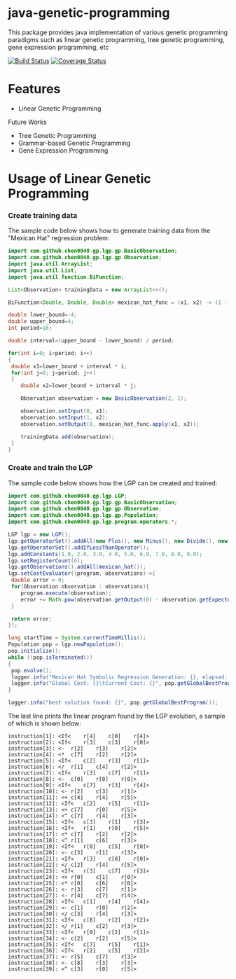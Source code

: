 # java-genetic-programming
This package provides java implementation of various genetic programming paradigms such as linear genetic programming, tree genetic programming, gene expression programming, etc

[![Build Status](https://travis-ci.org/chen0040/java-genetic-programming.svg?branch=master)](https://travis-ci.org/chen0040/java-genetic-programming) [![Coverage Status](https://coveralls.io/repos/github/chen0040/java-genetic-programming/badge.svg?branch=master)](https://coveralls.io/github/chen0040/java-genetic-programming?branch=master) 


# Features

* Linear Genetic Programming

Future Works

* Tree Genetic Programming
* Grammar-based Genetic Programming
* Gene Expression Programming

# Usage of Linear Genetic Programming

### Create training data

The sample code below shows how to generate training data from the "Mexican Hat" regression problem:

```java
import com.github.chen0040.gp.lgp.gp.BasicObservation;
import com.github.chen0040.gp.lgp.gp.Observation;
import java.util.ArrayList;
import java.util.List;
import java.util.function.BiFunction;

List<Observation> trainingData = new ArrayList<>();

BiFunction<Double, Double, Double> mexican_hat_func = (x1, x2) -> (1 - x1 * x1 / 4 - x2 * x2 / 4) * Math.exp(- x1 * x2 / 8 - x2 * x2 / 8);

double lower_bound=-4;
double upper_bound=4;
int period=16;

double interval=(upper_bound - lower_bound) / period;

for(int i=0; i<period; i++)
{
 double x1=lower_bound + interval * i;
 for(int j=0; j<period; j++)
 {
    double x2=lower_bound + interval * j;

    Observation observation = new BasicObservation(2, 1);

    observation.setInput(0, x1);
    observation.setInput(1, x2);
    observation.setOutput(0, mexican_hat_func.apply(x1, x2));

    trainingData.add(observation);
 }
}
```

### Create and train the LGP
 
The sample code below shows how the LGP can be created and trained:

```java
import com.github.chen0040.gp.lgp.LGP;
import com.github.chen0040.gp.lgp.gp.BasicObservation;
import com.github.chen0040.gp.lgp.gp.Observation;
import com.github.chen0040.gp.lgp.gp.Population;
import com.github.chen0040.gp.lgp.program.operators.*;

LGP lgp = new LGP();
lgp.getOperatorSet().addAll(new Plus(), new Minus(), new Divide(), new Multiply(), new Power());
lgp.getOperatorSet().addIfLessThanOperator();
lgp.addConstants(1.0, 2.0, 3.0, 4.0, 5.0, 6.0, 7.0, 8.0, 9.0);
lgp.setRegisterCount(6);
lgp.getObservations().addAll(mexican_hat());
lgp.setCostEvaluator((program, observations)->{
 double error = 0;
 for(Observation observation : observations){
    program.execute(observation);
    error += Math.pow(observation.getOutput(0) - observation.getExpectedOutput(0), 2.0);
 }

 return error;
});

long startTime = System.currentTimeMillis();
Population pop = lgp.newPopulation();
pop.initialize();
while (!pop.isTerminated())
{
 pop.evolve();
 logger.info("Mexican Hat Symbolic Regression Generation: {}, elapsed: {} seconds", pop.getCurrentGeneration(), (System.currentTimeMillis() - startTime) / 1000);
 logger.info("Global Cost: {}\tCurrent Cost: {}", pop.getGlobalBestProgram().getCost(), pop.getCostInCurrentGeneration());
}

logger.info("best solution found: {}", pop.getGlobalBestProgram());
```

The last line prints the linear program found by the LGP evolution, a sample of which is shown below:

```
instruction[1]: <If<	r[4]	c[0]	r[4]>
instruction[2]: <If<	r[3]	c[3]	r[0]>
instruction[3]: <-	r[2]	r[3]	r[2]>
instruction[4]: <*	c[7]	r[2]	r[2]>
instruction[5]: <If<	c[2]	r[3]	r[1]>
instruction[6]: </	r[1]	c[4]	r[2]>
instruction[7]: <If<	r[3]	c[7]	r[1]>
instruction[8]: <-	c[0]	r[0]	r[0]>
instruction[9]: <If<	c[7]	r[3]	r[4]>
instruction[10]: <-	r[2]	c[3]	r[1]>
instruction[11]: <+	c[4]	r[4]	r[5]>
instruction[12]: <If<	c[2]	r[5]	r[1]>
instruction[13]: <+	c[7]	r[0]	r[5]>
instruction[14]: <^	c[7]	r[4]	r[3]>
instruction[15]: <If<	c[3]	r[1]	r[3]>
instruction[16]: <If<	r[1]	r[0]	r[5]>
instruction[17]: <*	c[7]	r[2]	r[2]>
instruction[18]: <^	r[1]	c[6]	r[3]>
instruction[19]: <If<	r[0]	c[5]	r[0]>
instruction[20]: <-	c[3]	r[1]	r[3]>
instruction[21]: <If<	r[3]	c[8]	r[0]>
instruction[22]: </	c[2]	r[4]	r[5]>
instruction[23]: <If<	r[3]	c[7]	r[3]>
instruction[24]: <+	r[0]	c[1]	r[0]>
instruction[25]: <*	r[0]	c[6]	r[0]>
instruction[26]: <-	r[3]	c[7]	r[1]>
instruction[27]: <-	r[4]	c[7]	r[4]>
instruction[28]: <If<	c[1]	r[4]	r[4]>
instruction[29]: <-	c[1]	r[0]	r[2]>
instruction[30]: </	c[3]	r[4]	r[3]>
instruction[31]: <If<	c[8]	r[2]	r[2]>
instruction[32]: </	r[1]	c[2]	r[3]>
instruction[33]: <If<	r[0]	c[2]	r[1]>
instruction[34]: <-	c[2]	r[2]	r[5]>
instruction[35]: <If<	c[7]	r[5]	r[1]>
instruction[36]: <If<	r[2]	c[5]	r[2]>
instruction[37]: <-	r[5]	c[7]	r[3]>
instruction[38]: <-	c[8]	r[3]	r[3]>
instruction[39]: <^	c[3]	r[0]	r[5]>
```
